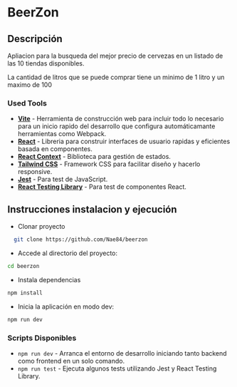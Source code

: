 # BeerZon
## Descripción
Apliacion para la busqueda del mejor precio de cervezas en un listado de las 10 tiendas disponibles.

La cantidad de litros que se puede comprar tiene un minimo de 1 litro y un maximo de 100

### Used Tools
-   **[Vite](https://vitejs.dev/)** - Herramienta de construcción web para incluir todo lo necesario para un inicio rapido del desarrollo que configura automáticamante herramientas como Webpack.
-   **[React](https://reactjs.org/)** - Libreria para construir interfaces de usuario rapidas y eficientes basada en componentes.
-   **[React Context](https://redux-toolkit.js.org/)** - Biblioteca para gestión de estados.
-   **[Tailwind CSS](https://tailwindcss.com/)** - Framework CSS para facilitar diseño y hacerlo responsive.
-   **[Jest](https://jestjs.io/)** - Para test de JavaScript.
-   **[React Testing Library](https://testing-library.com/)** - Para test de componentes React.

## Instrucciones instalacion y ejecución


- Clonar proyecto
```bash
  git clone https://github.com/Nae84/beerzon
```

- Accede al directorio del proyecto:

```bash
cd beerzon
```

- Instala dependencias 

```bash
npm install
```

- Inicia la aplicación en modo dev:

```bash
npm run dev
````


### Scripts Disponibles
-   `npm run dev` - Arranca el entorno de desarrollo iniciando tanto backend como frontend en un solo comando.
-   `npm run test` - Ejecuta algunos tests utilizando Jest y React Testing Library.

